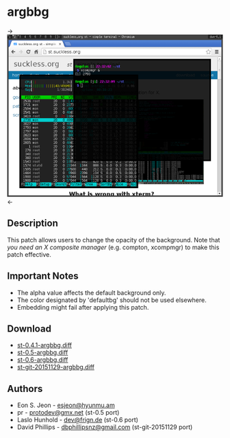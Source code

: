 argbbg
======

->[![Screenshot](st-argbbg-s.png)](st-argbbg.png)<-

## Description ##
This patch allows users to change the opacity of the background.
Note that *you need an X composite manager* (e.g. compton, xcompmgr) to
make this patch effective.

## Important Notes ##
 - The alpha value affects the default background only.
 - The color designated by 'defaultbg' should not be used elsewhere.
 - Embedding might fail after applying this patch.

## Download ##
 * [st-0.4.1-argbbg.diff](st-0.4.1-argbbg.diff)
 * [st-0.5-argbbg.diff](st-0.5-argbbg.diff)
 * [st-0.6-argbbg.diff](st-0.6-argbbg.diff)
 * [st-git-20151129-argbbg.diff](st-git-20151129-argbbg.diff)

## Authors ##
 * Eon S. Jeon - esjeon@hyunmu.am
 * pr - protodev@gmx.net (st-0.5 port)
 * Laslo Hunhold - dev@frign.de (st-0.6 port)
 * David Phillips - dbphillipsnz@gmail.com (st-git-20151129 port)
